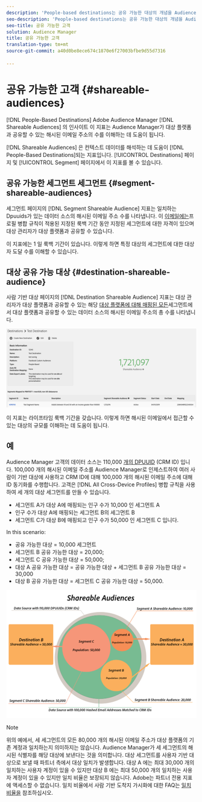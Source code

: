 ```yaml
---
description: 'People-based destinations는 공유 가능한 대상의 개념을 Audience Manager에 도입합니다. 이 지표는 Audience Manager가 대상 플랫폼과 공유할 수 있는 해시된 이메일 주소의 수를 이해하는 데 도움이 됩니다. '
seo-description: 'People-based destinations는 공유 가능한 대상의 개념을 Audience Manager에 도입합니다. 이 지표는 Audience Manager가 대상 플랫폼과 공유할 수 있는 해시된 이메일 주소의 수를 이해하는 데 도움이 됩니다. '
seo-title: 공유 가능한 고객
solution: Audience Manager
title: 공유 가능한 고객
translation-type: tm+mt
source-git-commit: a40d0be8ece674c1870e6f27003bfbe9d55d7316

---
```



# 공유 가능한 고객 {#shareable-audiences}

[!DNL People-Based Destinations] Adobe Audience Manager [!DNL Shareable Audiences] 의 인사이트 이 지표는 Audience Manager가 대상 플랫폼과 공유할 수 있는 해시된 이메일 주소의 수를 이해하는 데 도움이 됩니다.

[!DNL Shareable Audiences] 은 컨텍스트 데이터를 해석하는 데 도움이 [!DNL People-Based Destinations]되는 지표입니다. [!UICONTROL Destinations] 페이지 및 [!UICONTROL Segment] 페이지에서 이 지표를 볼 수 있습니다.

## 공유 가능한 세그먼트 세그먼트 {#segment-shareable-audiences}

세그먼트 페이지의 [!DNL Segment Shareable Audience] 지표는 일치하는 Dpuuids가 있는 데이터 소스의 해시된 이메일 주소 수를 나타냅니다. 이 [이메일에는](../../reference/ids-in-aam.md)프로필 병합 규칙이 적용된 지정된 룩백 기간 동안 지정된 세그먼트에 대한 자격이 있으며 대상 관리자가 대상 플랫폼과 공유할 수 있습니다.

이 지표에는 1 일 룩백 기간이 있습니다. 이렇게 하면 특정 대상의 세그먼트에 대한 대상자 도달 수를 이해할 수 있습니다.

## 대상 공유 가능 대상 {#destination-shareable-audience}

사람 기반 대상 페이지의 [!DNL Destination Shareable Audience] 지표는 대상 관리자가 대상 플랫폼과 공유할 수 있는 해당 [대상 플랫폼에 대해 매핑된 모든](../../reference/ids-in-aam.md)세그먼트에서 대상 플랫폼과 공유할 수 있는 데이터 소스의 해시된 이메일 주소의 총 수를 나타냅니다.

![공유 가능한 대상](assets/dest-shareable-audiences.png)

이 지표는 라이프타임 룩백 기간을 갖습니다. 이렇게 하면 해시된 이메일에서 접근할 수 있는 대상의 규모를 이해하는 데 도움이 됩니다.

## 예

Audience Manager 고객의 데이터 소스는 110,000 [개의 DPUUID](../../reference/ids-in-aam.md) (CRM ID) 입니다. 100,000 개의 해시된 이메일 주소를 Audience Manager로 인제스트하여 여러 사람이 기반 대상에 사용하고 CRM ID에 대해 100,000 개의 해시된 이메일 주소에 대해 ID 동기화를 수행합니다. 고객은 [!DNL All Cross-Device Profiles] 병합 규칙을 사용하여 세 개의 대상 세그먼트를 만들 수 있습니다.

* 세그먼트 A가 대상 A에 매핑되는 인구 수가 10,000 인 세그먼트 A
* 인구 수가 대상 A에 매핑되는 세그먼트 B의 세그먼트 B
* 세그먼트 C가 대상 B에 매핑되고 인구 수가 50,000 인 세그먼트 C 입니다.

In this scenario:

* 공유 가능한 대상 = 10,000 세그먼트
* 세그먼트 B 공유 가능한 대상 = 20,000;
* 세그먼트 C 공유 가능한 대상 = 50,000;
* 대상 A 공유 가능한 대상 = 공유 가능한 대상 + 세그먼트 B 공유 가능한 대상 = 30,000
* 대상 B 공유 가능한 대상 = 세그먼트 C 공유 가능한 대상 = 50,000.

![shareable-audience-diagram](assets/shareable-audiences.png)

> [!NOTE]
>
> 위의 예에서, 세 세그먼트의 모든 80,000 개의 해시된 이메일 주소가 대상 플랫폼의 기존 계정과 일치하는지 의미하지는 않습니다. Audience Manager가 세 세그먼트의 해시된 식별자를 해당 대상에 보낸다는 것을 의미합니다. 대상 세그먼트를 사용자 기반 대상으로 보낼 때 파트너 측에서 대상 일치가 발생합니다. 대상 A 에는 최대 30,000 개의 일치하는 사용자 계정이 있을 수 있지만 대상 B 에는 최대 50,000 개의 일치하는 사용자 계정이 있을 수 있지만 일치 비율은 보장되지 않습니다. Adobe는 파트너 전용 지표에 액세스할 수 없습니다. 일치 비율에서 사람 기반 도착지 가시화에 대한 FAQ는 [일치 비율을](../../faq/faq-people-based-destinations.md#match-rates) 참조하십시오.
